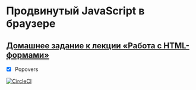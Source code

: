 # Продвинутый JavaScript в браузере

## [Домашнее задание к лекции «Работа с HTML-формами»](https://github.com/TomSG03/ahj-homeworks/tree/simplification/forms)

- [x] Popovers

[![CircleCI](https://circleci.com/gh/TomSG03/ahj-forms-popovers/tree/main.svg?style=svg)](https://circleci.com/gh/TomSG03/ahj-forms-popovers/tree/main)